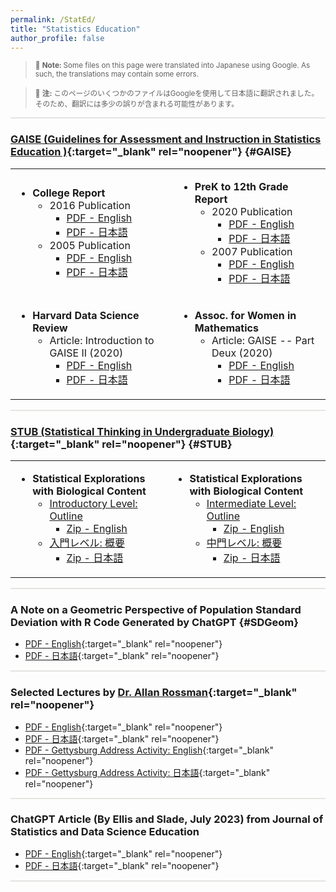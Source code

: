 ```yaml
---
permalink: /StatEd/
title: "Statistics Education"
author_profile: false
---
```


<style>
  hr {
    height: 2px;
    background-color: #E5E4E2;
    border: none;
  }

  .no-italics {
      font-style: normal;   
  }
</style>


<!-- Gray #919888;
#BF9269
#A88C7D
#7297A0
#54738E
#B5AFA9
#E5E4E2 Platinum
D3D3D3
-->

<!--
redirect_from:
  - /StatEd/
  - /StatEd.html
-->

> <small>📝 <b>Note: </b> Some files on this page were translated into Japanese using Google.
As such, the translations may contain some errors.</small>

> <small>📝 <b>注:</b> このページのいくつかのファイルはGoogleを使用して日本語に翻訳されました。
そのため、翻訳には多少の誤りが含まれる可能性があります。</small>

<hr>

### [GAISE (Guidelines for Assessment and Instruction in Statistics Education )](https://www.amstat.org/education/guidelines-for-assessment-and-instruction-in-statistics-education-(gaise)-reports){:target="_blank" rel="noopener"} {#GAISE}

<table>
  <tbody>
    <tr>
      <td>
        <ul>
        <li> <strong>College Report</strong>
          <ul>
          <li> 2016 Publication
              <ul>
              <li>  <a href="https://www.dropbox.com/scl/fi/hx75q1t4mw9sql88kysf8/College-GAISE-2016-ENGL.pdf?rlkey=fwi955iafer028xhcetsiqnan&dl=0" target="_blank">
              PDF - English</a></li>
              <li> <a href="https://www.dropbox.com/scl/fi/szukx8mbdc4eh6wiutko1/College-GAISE-2016-JAPN.pdf?rlkey=iyu6c84ije1pzjgh9shzt9bnx&dl=0" target="_blank">
              PDF - 日本語</a></li>
              </ul>
          </li>
          <li> 2005 Publication
              <ul>
              <li>  <a href="https://www.dropbox.com/scl/fi/40766zpa134bu7egq8t68/College-GAISE-2005-ENGL.pdf?rlkey=z8wddzbgstv0k9g9nfanmaiie&dl=0" target="_blank">
              PDF - English</a></li>
              <li> <a href="https://www.dropbox.com/scl/fi/wn0y0y8ypnqvfwvubd204/College-GAISE-2005-JAPN.pdf?rlkey=t6ej4m4a0ydf7gspfhpgr0jvl&dl=0" target="_blank">
              PDF - 日本語</a></li>
              </ul>
          </li>
        </ul>
        </li>
        </ul>
      </td>
      <td>
        <ul>
        <li> <strong>PreK to 12th Grade Report</strong>
          <ul>
          <li> 2020 Publication
              <ul>
              <li>  <a href="https://www.dropbox.com/scl/fi/mtaybqr6qtpv413nfjoln/PreK-12-GAISE-2020-ENGL.pdf?rlkey=2po0c1kx3n6ygzw7jli5uhmzh&dl=0" target="_blank">
              PDF - English</a></li>
              <li> <a href="https://www.dropbox.com/scl/fi/qfp8hbavw9z0jg99g2lkr/PreK-12-GAISE-2020-JAPN.pdf?rlkey=g7uy44m6ea6td5k6fzddvfwge&dl=0" target="_blank">
              PDF - 日本語</a></li>
              </ul>
          </li>
          <li> 2007 Publication
              <ul>
              <li>  <a href="https://www.dropbox.com/scl/fi/qk6q6qt4nvclnagzf5ptt/PreK-12-GAISE-2007-ENGL.pdf?rlkey=boxpajsn1wobsz49gwr9yrbo0&dl=0" target="_blank">
              PDF - English</a></li>
              <li> <a href="https://www.dropbox.com/scl/fi/vycamwhx2ey0adn3xgx75/PreK-12-GAISE-2007-JAPN.pdf?rlkey=93fkgzprmz4es3raeuygqjawk&dl=0" target="_blank">
              PDF - 日本語</a></li>
              </ul>
          </li>
        </ul>
        </li>
        </ul>
      </td>
    </tr>
    <tr>
      <td>
        <ul>
        <li> <strong>Harvard Data Science Review</strong>
        <ul>
        <li>Article: Introduction to GAISE II (2020)
          <ul>
              <li>  <a href="https://www.dropbox.com/scl/fi/jqsi57x2rrrqetdzncy9p/Harvard-DS-Rev-GAISE-ENGL.pdf?rlkey=6ctzw9nf1h500ddi4jdnunkm5&dl=0" target="_blank">
              PDF - English</a></li>
              <li> <a href="https://www.dropbox.com/scl/fi/sf4r0sgsnpygcjff383ey/Harvard-DS-Rev-GAISE-JAPN.pdf?rlkey=xq7ixb0gk2i9mdncbk0doydaa&dl=0" target="_blank">
              PDF - 日本語</a></li>
          </ul>
        </li>
        </ul>
        </li>
        </ul>
      </td>
      <td>
        <ul>
        <li> <strong>Assoc. for Women in Mathematics</strong>
        <ul>
        <li>Article: GAISE -- Part Deux (2020)
          <ul>
          <li>  <a href="https://www.dropbox.com/scl/fi/dhuzbcj1prl5x5ub5x2yz/awm-GAISE-II-ENGL.pdf?rlkey=kx3h5n2iy9wuzv5jolt1gf99n&dl=0" target="_blank">
          PDF - English</a></li>
          <li> <a href="https://www.dropbox.com/scl/fi/4yhz32qh3vspmzj7epmjy/awm-GAISE-II-JAPN.pdf?rlkey=3z4bbfiok5pl8l88ye4dvjd9t&dl=0" target="_blank">
          PDF - 日本語</a></li>
          </ul>
        </li>
        </ul>
        </li>
        </ul>
      </td>
    </tr>
  </tbody>
</table>

<!-- ########################################################################################################################
     ########################################################################################################################
     ######################################################################################################################## -->

---

### [STUB (Statistical Thinking in Undergraduate Biology)](https://www.causeweb.org/stub/){:target="_blank" rel="noopener"} {#STUB}

<table>
  <tbody>
    <tr>
      <td>
        <ul>
        <li> <strong>Statistical Explorations with Biological Content</strong>
          <ul>
          <li> <a href="https://www.causeweb.org/stub/statistical-explorations-with-biological-content" target="_blank">Introductory Level: Outline</a>
              <ul>
              <li>  <a href="https://www.dropbox.com/s/nyplqn6ivzys8kz/STUB_INTRO_ENGL.zip?dl=0" target="_blank">
              Zip - English</a></li>
              </ul>
          </li>
          <li><a href="https://jimmydoi.github.io/StatEd/STUB_intro_JAPN">入門レベル: 概要
          </a>
          <ul>
          <li> <a href="https://www.dropbox.com/scl/fi/fsyjeo445s8xbhfppwjgv/STUB_INTRO_JAPN.zip?rlkey=7vgx3qz2t4z9pvaujp2wzahz5&dl=0" target="_blank">
          Zip - 日本語</a></li>
          </ul>
          </li>
        </ul>
        </li>
        </ul>
      </td>
      <td>
        <ul>
        <li> <strong>Statistical Explorations with Biological Content</strong>
          <ul>
          <li> <a href="https://www.causeweb.org/stub/statistical-explorations-with-biological-content-intermediate/" target="_blank">Intermediate Level: Outline</a>
              <ul>
              <li>  <a href="https://www.dropbox.com/s/06brgk0lso8qzun/STUB_INTERMED_ENGL.zip?dl=0" target="_blank">
              Zip - English</a></li>
              </ul>
          </li>
          <li><a href="https://jimmydoi.github.io/StatEd/STUB_interm_JAPN">中門レベル: 概要
          </a>
          <ul>
          <li> <a href="https://www.dropbox.com/scl/fi/3k2303uy8ivjqaqmb9apl/STUB_INTERMED_JAPN.zip?rlkey=zqo59gocfri7nxgyzbi0qwjlb&dl=0" target="_blank">
          Zip - 日本語</a></li>
          </ul>
          </li>
        </ul>
        </li>
        </ul>
      </td>
    </tr>
  </tbody>
</table>

---

### A Note on a Geometric Perspective of Population Standard Deviation with R Code Generated by ChatGPT {#SDGeom}

* [PDF - English](https://www.dropbox.com/scl/fi/pxq9wfex49da27txnb5ap/SD_Geometry_ENGL.pdf?rlkey=hd26g84vv36j5bwy5l54lok0u&dl=0){:target="_blank" rel="noopener"}
* [PDF - 日本語](https://www.dropbox.com/scl/fi/aygkxi1j461kgng8awe05/SD_Geometry_JAPN.pdf?rlkey=vkmhy93xd221jp51q0vsk807g&dl=0){:target="_blank" rel="noopener"}

---

### Selected Lectures by [Dr. Allan Rossman](https://statistics.calpoly.edu/allan-rossman){:target="_blank" rel="noopener"}

* [PDF - English](https://www.dropbox.com/s/0gxbyxd9i9t3d2g/Rossman_Lectures_ENGL.zip?dl=0){:target="_blank" rel="noopener"}
* [PDF - 日本語](https://www.dropbox.com/s/s2926w6xmuaa6qv/Rossman_Lectures_JAPN.zip?dl=0){:target="_blank" rel="noopener"}
* [PDF - Gettysburg Address Activity: English](https://www.dropbox.com/scl/fi/jq88wbjucwapa3p5ebe1k/GettysburgAddressActivity.pdf?rlkey=hbsl0z92p9hcejo0uwuwreen6&dl=0){:target="_blank" rel="noopener"}
* [PDF - Gettysburg Address Activity: 日本語](https://www.dropbox.com/scl/fi/7s8bk4futdesypzs9b4tr/GettysburgAddressActivity_JAPN.pdf?rlkey=fus4skl0qaevjmdztdcbkoy3u&dl=0){:target="_blank" rel="noopener"}

---

### ChatGPT Article (By Ellis and Slade, July 2023) from Journal of Statistics and Data Science Education


* [PDF - English](https://www.dropbox.com/scl/fi/vu6azaz0pme5mpjob5gwb/ChatGPT-article-JSDSE-ENGL.pdf?rlkey=k9rz9se71il5tc6vlftbgf92r&dl=0){:target="_blank" rel="noopener"}
* [PDF - 日本語](https://www.dropbox.com/scl/fi/plq8tezzlwlq0fuh8rz5z/ChatGPT-article-JSDSE-JAPN.pdf?rlkey=wsmg4unq3a8bmnt5mrd7hux86&dl=0){:target="_blank" rel="noopener"}

---


&nbsp;




<!--
* [OUTLINE](STUB_intro_JAPN)
-->
